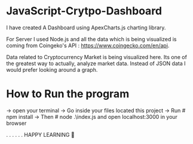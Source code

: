 # JavaScript-Crytpo-Dashboard

I have created A Dashboard using ApexCharts.js charting library. 

For Server I used Node.js and all the data which is being visualized is coming from Coingeko's API : 
https://www.coingecko.com/en/api.

Data related to Cryptocurrency Market is being visualized here. Its one of the greatest way to actually, analyze market data. Instead of JSON data I would prefer looking around a graph.

# How to Run the program
-> open your terminal
-> Go inside your files located this project
-> Run # npm install
-> Then # node .\index.js and open localhost:3000 in your browser

.
.
.
.
.
.
HAPPY LEARNING 💖
